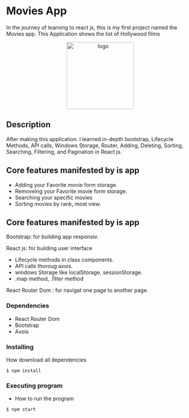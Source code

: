 # Movies App
In the journey of learning to react js, this is my first project named the Movies app. This Application shows the list of Hollywood films

<p align="center">
   <a href="https://hollywoodmoviesapp.netlify.app/" target="_blank">
    <img width="180" src="https://user-images.githubusercontent.com/70509500/172795710-5a9a67f5-eebb-4761-a953-d8df809521a5.png" alt="logo">
  </a>
</p>

## Description
After making this application. I learned in-depth bootstrap, Lifecycle Methods, API calls, Windows Storage, Router, Adding, Deleting, Sorting, Searching, Filtering, and Pagination in React js.

## Core features manifested by is app
 * Adding your Favorite movie form storage.
 * Removeing your Favorite movie form storage.
 * Searching your specific movies
 * Sorting movies by rank, most view.

## Core features manifested by is app
 Bootstrap: for building app responsiv.

 React js: for building user interface
 * Lifecycle methods in class components.
 * API calls thoroug axois.
 * windows Storage like localStorage, sessionStorage.
 * .map method, .filter method

 React Router Dom : for navigat one page to another page.

### Dependencies
 * React Router Dom
 * Bootstrap
 * Axois

### Installing
 How download all dependencies
 ```
 $ npm install
```

### Executing program

* How to run the program
```
$ npm start
```

